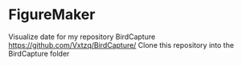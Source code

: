 # FigureMaker
Visualize date for my repository BirdCapture https://github.com/Vxtzq/BirdCapture/
Clone this repository into the BirdCapture folder
